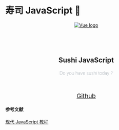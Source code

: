 # 寿司 JavaScript :sushi: 

<p align="center"><a href="https://github.com/jonny-wei/sushi-js" target="_blank" rel="noopener noreferrer"><img  src="/blog/images/javascript/sushijs-cover.png" alt="Vue logo"></a></p>


<h2 align="center" style="margin: 0;padding-top: 4.6rem;border-bottom:none">Sushi JavaScript</h2>

<h4 align="center" style="color: #2c3e50;font-weight: lighter;">Do you have sushi today ?</h4>

<p style="display: flex; justify-content: center;"><a style="font-size: 1.2rem;text-decoration:underline;margin-top:2rem" href="https://github.com/jonny-wei/sushi-js" target="_blank">Github</a></p>

#### 参考文献
[现代 JavaScript 教程](https://zh.javascript.info/)